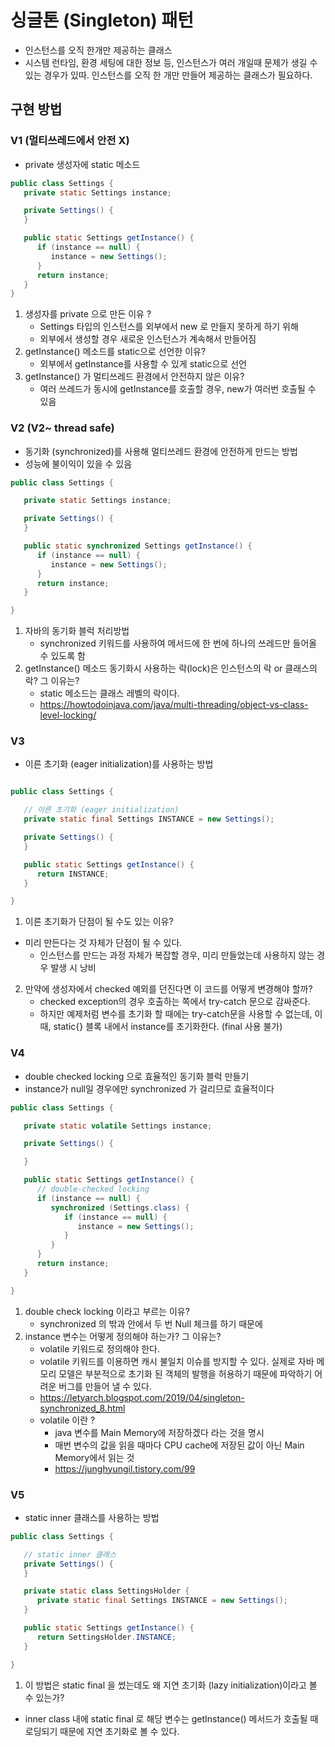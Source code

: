 # 싱글톤 (Singleton) 패턴
- 인스턴스를 오직 한개만 제공하는 클래스
- 시스템 런타임, 환경 세팅에 대한 정보 등, 인스턴스가 여러 개일때 문제가 생길 수 있는 경우가 있따.
인스턴스를 오직 한 개만 만들어 제공하는 클래스가 필요하다.

## 구현 방법 
### V1 (멀티쓰레드에서 안전 X)
- private 생성자에 static 메소드
```java
public class Settings {
   private static Settings instance;

   private Settings() {
   }

   public static Settings getInstance() {
      if (instance == null) {
         instance = new Settings();
      }
      return instance;
   }
}
```
1. 생성자를 private 으로 만든 이유 ?
   - Settings 타입의 인스턴스를 외부에서 new 로 만들지 못하게 하기 위해
   - 외부에서 생성할 경우 새로운 인스턴스가 계속해서 만들어짐
2. getInstance() 메소드를 static으로 선언한 이유?
   - 외부에서 getInstance를 사용할 수 있게 static으로 선언
3. getInstance() 가 멀티쓰레드 환경에서 안전하지 않은 이유?
   - 여러 쓰레드가 동시에 getInstance를 호출할 경우, new가 여러번 호출될 수 있음

### V2 (V2~ thread safe)
- 동기화 (synchronized)를 사용해 멀티쓰레드 환경에 안전하게 만드는 방법
- 성능에 불이익이 있을 수 있음
```java
public class Settings {

   private static Settings instance;

   private Settings() {
   }

   public static synchronized Settings getInstance() {
      if (instance == null) {
         instance = new Settings();
      }
      return instance;
   }

}
```
1. 자바의 동기화 블럭 처리방법
   - synchronized 키워드를 사용하여 메서드에 한 번에 하나의 쓰레드만 들어올 수 있도록 함
2. getInstance() 메소드 동기화시 사용하는 락(lock)은 인스턴스의 락 or 클래스의 락? 그 이유는?
   - static 메소드는 클래스 레벨의 락이다.
   - https://howtodoinjava.com/java/multi-threading/object-vs-class-level-locking/

### V3
- 이른 초기화 (eager initialization)를 사용하는 방법
```java

public class Settings {

   // 이른 초기화 (eager initialization)
   private static final Settings INSTANCE = new Settings();

   private Settings() {
   }

   public static Settings getInstance() {
      return INSTANCE;
   }

}
```
1. 이른 초기화가 단점이 될 수도 있는 이유?
- 미리 만든다는 것 자체가 단점이 될 수 있다.
   - 인스턴스를 만드는 과정 자체가 복잡할 경우, 미리 만들었는데 사용하지 않는 경우 발생 시 낭비
2. 만약에 생성자에서 checked 예외를 던진다면 이 코드를 어떻게 변경해야 할까?
   - checked exception의 경우 호출하는 쪽에서 try-catch 문으로 감싸준다.
   - 하지만 예제처럼 변수를 초기화 할 때에는 try-catch문을 사용할 수 없는데, 이 때, static{} 블록 내에서
   instance를 초기화한다. (final 사용 불가)

### V4
- double checked locking 으로 효율적인 동기화 블럭 만들기
- instance가 null일 경우에만 synchronized 가 걸리므로 효율적이다
```java
public class Settings {

   private static volatile Settings instance;

   private Settings() {

   }

   public static Settings getInstance() {
      // double-checked locking
      if (instance == null) {
         synchronized (Settings.class) {
            if (instance == null) {
               instance = new Settings();
            }
         }
      }
      return instance;
   }

}
```
1. double check locking 이라고 부르는 이유?
   - synchronized 의 밖과 안에서 두 번 Null 체크를 하기 때문에
2. instance 변수는 어떻게 정의해야 하는가? 그 이유는?
   - volatile 키워드로 정의해야 한다.
   - volatile 키워드를 이용하면 캐시 불일치 이슈를 방지할 수 있다. 실제로 자바 메모리 모델은 부분적으로 초기화 된 객체의 발행을 허용하기 때문에 
    파악하기 어려운 버그를 만들어 낼 수 있다.
   - https://letyarch.blogspot.com/2019/04/singleton-synchronized_8.html
   - volatile 이란 ? 
     - java 변수를 Main Memory에 저장하겠다 라는 것을 명시
     - 매번 변수의 값을 읽을 때마다 CPU cache에 저장된 값이 아닌 Main Memory에서 읽는 것
     - https://junghyungil.tistory.com/99

### V5
- static inner 클래스를 사용하는 방법
```java
public class Settings {

   // static inner 클래스
   private Settings() {
   }

   private static class SettingsHolder {
      private static final Settings INSTANCE = new Settings();
   }

   public static Settings getInstance() {
      return SettingsHolder.INSTANCE;
   }

}
```
1. 이 방법은 static final 을 썼는데도 왜 지연 초기화 (lazy initialization)이라고 볼 수 있는가?
- inner class 내에 static final 로 해당 변수는 getInstance() 메서드가 호출될 때 로딩되기 때문에 지연 초기화로 볼 수 있다.
